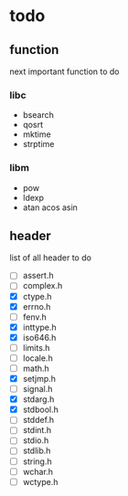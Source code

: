 # todo
## function
next important function to do
### libc
- bsearch
- qosrt
- mktime
- strptime
### libm
- pow
- ldexp
- atan acos asin
## header
list of all header to do  
- [ ] assert.h
- [ ] complex.h
- [x] ctype.h
- [x] errno.h
- [ ] fenv.h
- [x] inttype.h
- [x] iso646.h
- [ ] limits.h
- [ ] locale.h
- [ ] math.h
- [x] setjmp.h
- [ ] signal.h
- [x] stdarg.h
- [x] stdbool.h
- [ ] stddef.h
- [ ] stdint.h
- [ ] stdio.h
- [ ] stdlib.h
- [ ] string.h
- [ ] wchar.h
- [ ] wctype.h
